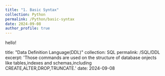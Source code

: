 ```yaml
---
title: "1. Basic Syntax"
collection: Python
permalink: /Python/basic-syntax
date: 2024-09-08
author_profile: true
---
```


hello!

title: "Data Definition Language(DDL)"
collection: SQL
permalink: /SQL/DDL
excerpt: 'Those commands are used on the structure of database onjects like tables,indexes and schemas,including CREATE,ALTER,DROP,TRUNCATE.'
date: 2024-09-08